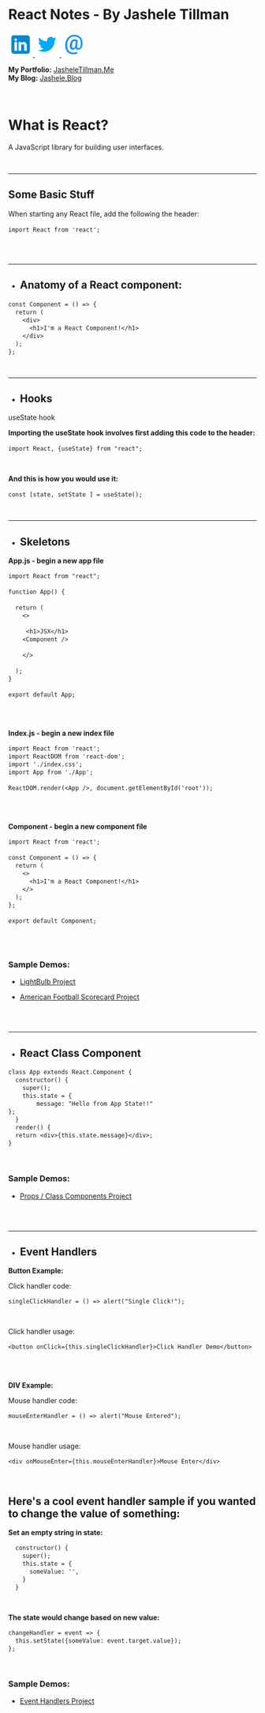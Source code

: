 # React Notes - By Jashele Tillman


<a href="https://www.linkedin.com/in/jashelet/" target=_blank>
<img src="images/linkedin.png" alt="Contact Jashele on LinkedIn"> </a><a href="https://twitter.com/jasheloper" target=_blank>
<img src="images/twitter.png" alt="Contact Jashele on Twitter"></a><a href="mailto:jtmediaaccts@gmail.com">
<img src="images/email.png" alt="Contact Jashele via Email"></a>

<br />

**My Portfolio:** <a href="http://jasheletillman.me/" target=_blank>JasheleTillman.Me</a>
<br />
**My Blog:** <a href="https://jashele.blog/" target=_blank>Jashele.Blog</a>

<br />









# What is React?

A JavaScript library for building user interfaces.


<br />
<hr />









## Some Basic Stuff

When starting any React file, add the following the header:

`import React from 'react';`



<br /><br />

<hr />



- ## Anatomy of a React component:

``` 
const Component = () => {
  return (
    <div>
      <h1>I'm a React Component!</h1>
    </div>
  );
};
```


<br />
<hr />



- ## Hooks

useState hook <br />

**Importing the useState hook involves first adding this code to the header:**

`import React, {useState} from "react";`





<br />





**And this is how you would use it:**

`const [state, setState ] = useState();`





<br />
<hr />


- ## Skeletons

**App.js - begin a new app file**
```
import React from "react";

function App() {

  return (
    <>
     
     <h1>JSX</h1>
    <Component />

    </>

  );
}

export default App;
```


<br />
<br />


**Index.js - begin a new index file**
```
import React from 'react';
import ReactDOM from 'react-dom';
import './index.css';
import App from './App';

ReactDOM.render(<App />, document.getElementById('root'));
```


<br />
<br />



**Component - begin a new component file**
```
import React from 'react';

const Component = () => {
  return (
    <>
      <h1>I'm a React Component!</h1>
    </>
  );
};

export default Component;
```


<br />
<br />




### Sample Demos:

- <a href="https://codesandbox.io/s/light-bulb-state-9ovk4?fontsize=14" target=_blank>LightBulb Project</a> 

- <a href="https://github.com/jasheloper/react-american-football-scoreboard/tree/jashele-tillman" target=_blank>American Football Scorecard Project</a>


<br />
<br />
<hr />


- ## React Class Component

```
class App extends React.Component {
  constructor() {
    super();
    this.state = { 
        message: "Hello from App State!!"
};
  }
  render() {
  return <div>{this.state.message}</div>;
}
```

<br />

### Sample Demos:

- <a href="https://codesandbox.io/embed/propscomponents-hr6rq" target=_blank>Props / Class Components Project</a>

<br />
<br />

<hr />


- ## Event Handlers

**Button Example:**

Click handler code:
```
singleClickHandler = () => alert("Single Click!");
```

<br />




Click handler usage:
```
<button onClick={this.singleClickHandler}>Click Handler Demo</button>
```

<br />
<br />

**DIV Example:**

Mouse handler code:

```
mouseEnterHandler = () => alert("Mouse Entered");
```

<br />

Mouse handler usage:
```
<div onMouseEnter={this.mouseEnterHandler}>Mouse Enter</div>
```

<br />

## Here's a cool event handler sample if you wanted to change the value of something: 

**Set an empty string in state:**

```
  constructor() {
    super();
    this.state = {
      someValue: '',
    }
  }
  ```

<br />

**The state would change based on new value:**

```
changeHandler = event => {
  this.setState({someValue: event.target.value});
};
```

<br />

### Sample Demos:

- <a href="https://codesandbox.io/embed/eventhandlers-react-pik2o" target=_blank>Event Handlers Project</a>










